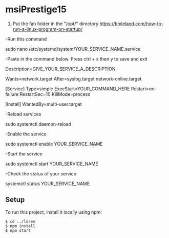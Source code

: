 # msiPrestige15

1. Put the fan folder in the "/opt/" directory 
https://timleland.com/how-to-run-a-linux-program-on-startup/



-Run this command

sudo nano /etc/systemd/system/YOUR_SERVICE_NAME.service

-Paste in the command below. Press ctrl + x then y to save and exit

Description=GIVE_YOUR_SERVICE_A_DESCRIPTION

Wants=network.target
After=syslog.target network-online.target

[Service]
Type=simple
ExecStart=YOUR_COMMAND_HERE
Restart=on-failure
RestartSec=10
KillMode=process

[Install]
WantedBy=multi-user.target

-Reload services

sudo systemctl daemon-reload

-Enable the service

sudo systemctl enable YOUR_SERVICE_NAME

-Start the service

sudo systemctl start YOUR_SERVICE_NAME

-Check the status of your service

systemctl status YOUR_SERVICE_NAME

## Setup
To run this project, install it locally using npm:

```
$ cd ../lorem
$ npm install
$ npm start
```
